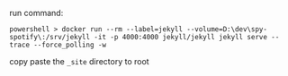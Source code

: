 
run command:
```
powershell > docker run --rm --label=jekyll --volume=D:\dev\spy-spotify\:/srv/jekyll -it -p 4000:4000 jekyll/jekyll jekyll serve --trace --force_polling -w
```

copy paste the `_site` directory to root